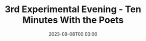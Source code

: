 ---
title: 3rd Experimental Evening - Ten Minutes With the Poets
date: 2023-09-08T00:00:00
opening_date: 1928-02-07
closing_date:
layout: productions
playbill:
Theatre: Theatre Jacksonville
crew:
- Performer: Paul Stuart Buchanan
---